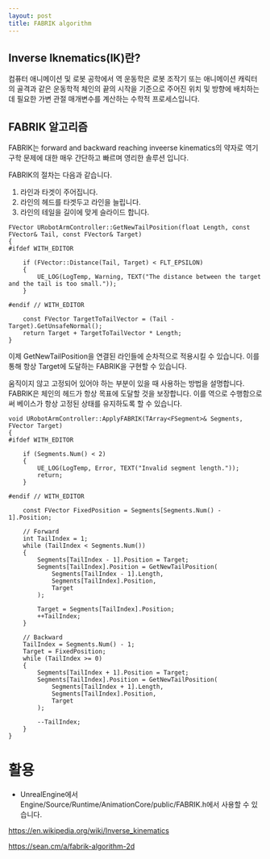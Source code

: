 ```yaml
---
layout: post
title: FABRIK algorithm
---
```


## Inverse Iknematics(IK)란? ##

컴퓨터 애니메이션 및 로봇 공학에서 역 운동학은 로봇 조작기 또는 애니메이션 캐릭터의 골격과 같은 운동학적 체인의 끝의 시작을 기준으로 주어진 위치 및 방향에 배치하는데 필요한 가변 관절 매개변수를 계산하는 수학적 프로세스입니다.

## FABRIK 알고리즘 ##

FABRIK는 forward and backward reaching inveerse kinematics의 약자로 역기구학 문제에 대한 매우 간단하고 빠르며 영리한 솔루션 입니다.

FABRIK의 절차는 다음과 같습니다.   
1. 라인과 타겟이 주어집니다.   
2. 라인의 헤드를 타겟두고 라인을 늘립니다.   
3. 라인의 테일을 길이에 맞게 슬라이드 합니다.   

```
FVector URobotArmController::GetNewTailPosition(float Length, const FVector& Tail, const FVector& Target)
{
#ifdef WITH_EDITOR

	if (FVector::Distance(Tail, Target) < FLT_EPSILON)
	{
		UE_LOG(LogTemp, Warning, TEXT("The distance between the target and the tail is too small."));
	}

#endif // WITH_EDITOR

	const FVector TargetToTailVector = (Tail - Target).GetUnsafeNormal();
	return Target + TargetToTailVector * Length;
}
```

이제 GetNewTailPosition을 연결된 라인들에 순차적으로 적용시킬 수 있습니다.
이를 통해 항상 Target에 도달하는 FABRIK을 구현할 수 있습니다.

움직이지 않고 고정되어 있어야 하는 부분이 있을 때 사용하는 방법을 설명합니다.
FABRIK은 체인의 헤드가 항상 목표에 도달할 것을 보장합니다.
이를 역으로 수행함으로써 베이스가 항상 고정된 상태를 유지하도록 할 수 있습니다.

```
void URobotArmController::ApplyFABRIK(TArray<FSegment>& Segments, FVector Target)
{
#ifdef WITH_EDITOR

	if (Segments.Num() < 2)
	{
		UE_LOG(LogTemp, Error, TEXT("Invalid segment length."));
		return;
	}

#endif // WITH_EDITOR

	const FVector FixedPosition = Segments[Segments.Num() - 1].Position;

	// Forward
	int TailIndex = 1;
	while (TailIndex < Segments.Num())
	{
		Segments[TailIndex - 1].Position = Target;
		Segments[TailIndex].Position = GetNewTailPosition(
			Segments[TailIndex - 1].Length,
			Segments[TailIndex].Position,
			Target
		);

		Target = Segments[TailIndex].Position;
		++TailIndex;
	}

	// Backward
	TailIndex = Segments.Num() - 1;
	Target = FixedPosition;
	while (TailIndex >= 0)
	{
		Segments[TailIndex + 1].Position = Target;
		Segments[TailIndex].Position = GetNewTailPosition(
			Segments[TailIndex + 1].Length,
			Segments[TailIndex].Position,
			Target
		);

		--TailIndex;
	}
}
```

# 활용 #

* UnrealEngine에서 Engine/Source/Runtime/AnimationCore/public/FABRIK.h에서 사용할 수 있습니다.   

https://en.wikipedia.org/wiki/Inverse_kinematics   

https://sean.cm/a/fabrik-algorithm-2d   
